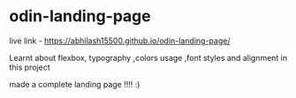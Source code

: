 # odin-landing-page

live link - https://abhilash15500.github.io/odin-landing-page/

Learnt about flexbox, typography ,colors usage ,font styles and alignment in this project


made a complete landing page !!!! :)